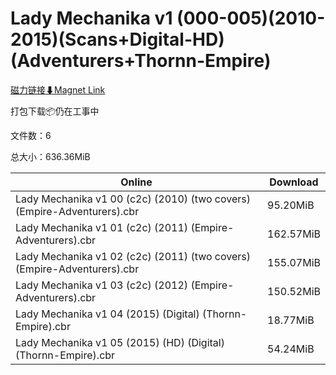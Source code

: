 # Lady Mechanika v1 (000-005)(2010-2015)(Scans+Digital-HD)(Adventurers+Thornn-Empire)

[磁力链接⬇Magnet Link](magnet:?xt=urn:btih:cddbe4325a93e3466ba712a8ede253249862a746&dn=Lady%20Mechanika%20v1%20%28000-005%29%282010-2015%29%28Scans%2BDigital-HD%29%28Adventurers%2BThornn-Empire%29)

打包下载📦仍在工事中

文件数：6

总大小：636.36MiB

Online | Download
--- | ---
Lady Mechanika v1 00 (c2c) (2010) (two covers) (Empire-Adventurers).cbr | 95.20MiB
Lady Mechanika v1 01 (c2c) (2011) (Empire-Adventurers).cbr | 162.57MiB
Lady Mechanika v1 02 (c2c) (2011) (two covers) (Empire-Adventurers).cbr | 155.07MiB
Lady Mechanika v1 03 (c2c) (2012) (Empire-Adventurers).cbr | 150.52MiB
Lady Mechanika v1 04 (2015) (Digital) (Thornn-Empire).cbr | 18.77MiB
Lady Mechanika v1 05 (2015) (HD) (Digital) (Thornn-Empire).cbr | 54.24MiB